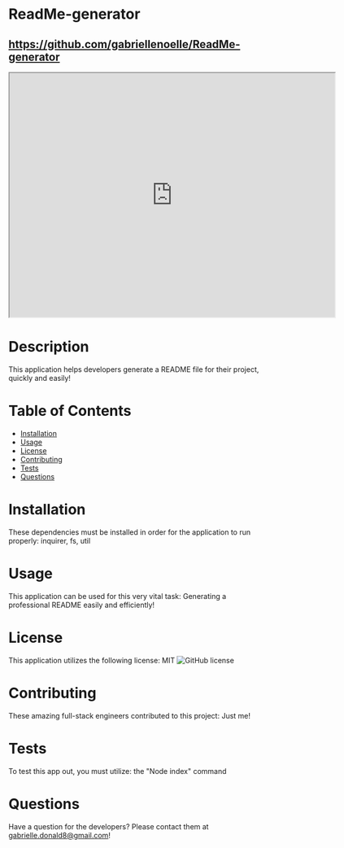 

  # ReadMe-generator
  ## https://github.com/gabriellenoelle/ReadMe-generator
  
<iframe src="https://drive.google.com/file/d/1u8CnLHRVch8Yv9SoZA7ast1v44rvGiZs/preview" width="640" height="480"></iframe>

  # Description
  This application helps developers generate a README file for their project, quickly and easily!

  # Table of Contents
  * [Installation](#installation)
  * [Usage](#usage)
  * [License](#license)
  * [Contributing](#contributing)
  * [Tests](#tests)
  * [Questions](#questions)
  
  # Installation
  These dependencies must be installed in order for the application to run properly: inquirer, fs, util

  # Usage
  This application can be used for this very vital task: Generating a professional README easily and efficiently!

  # License
  This application utilizes the following license: MIT
  ![GitHub license](https://img.shields.io/badge/license-MIT-blue.svg)

  # Contributing
  These amazing full-stack engineers contributed to this project: Just me!

  # Tests
  To test this app out, you must utilize: the "Node index" command

  # Questions
  Have a question for the developers? Please contact them at gabrielle.donald8@gmail.com!
  
